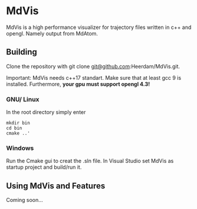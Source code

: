 

# MdVis

MdVis is a high performance visualizer for trajectory files written in c++ and opengl. Namely output from MdAtom.

## Building
Clone the repository with git clone git@github.com:Heerdam/MdVis.git.

Important:
MdVis needs c++17 standart. Make sure that at least gcc 9 is installed. Furthermore, **your gpu must support opengl 4.3!**

### GNU/ Linux
In the root directory simply enter
````
mkdir bin
cd bin
cmake ..'
````
### Windows
Run the Cmake gui to creat the .sln file. In Visual Studio set MdVis as startup project and build/run it.

## Using MdVis and Features
Coming soon...
